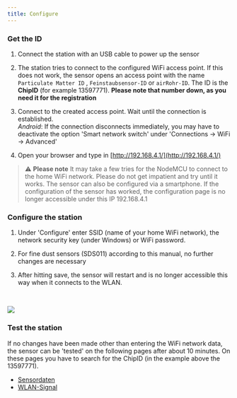 ```yaml
---
title: Configure
---
```

### Get the ID
1. Connect the station with an USB cable to power up the sensor

2. The station tries to connect to the configured WiFi access point. If this does not work, the sensor opens an access point with the name `Particulate Matter ID` , `Feinstaubsensor-ID` or `airRohr-ID`. The ID is the **ChipID** (for example 13597771). **Please note that number down, as you need it for the registration**

3. Connect to the created access point. Wait until the connection is established.<br>*Android*: If the connection disconnects immediately, you may have to deactivate the option 'Smart network switch' under 'Connections -> WiFi -> Advanced'

4. Open your browser and type in [http://192.168.4.1/](http://192.168.4.1/)

> ⚠️ **Please note**  It may take a few tries for the NodeMCU to connect to the home WiFi network. Please do not get impatient and try until it works. The sensor can also be configured via a smartphone. If the configuration of the sensor has worked, the configuration page is no longer accessible under this IP 192.168.4.1

### Configure the station
1. Under 'Configure' enter SSID (name of your home WiFi network), the network security key (under Windows) or WiFi password.

2. For fine dust sensors (SDS011) according to this manual, no further changes are necessary

3. After hitting save, the sensor will restart and is no longer accessible this way when it connects to the WLAN.

<br>

![](../docs/airrohr_config_initial.png)
<br>

### Test the station
If no changes have been made other than entering the WiFi network data, the sensor can be 'tested' on the following pages after about 10 minutes. On these pages you have to search for the ChipID (in the example above the 13597771).

 * [Sensordaten](www.madavi.de/sensor/graph.php) 
 * [WLAN-Signal](www.madavi.de/sensor/signal.php) 
        


 
